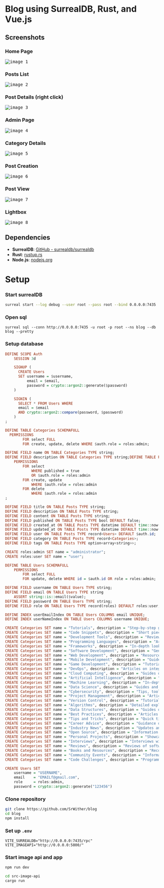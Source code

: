 # Blog using SurrealDB, Rust, and Vue.js

## Screenshots

### Home Page
<kbd>
  <img src="https://github.com/SrWither/blog/assets/59105868/f92520ce-5279-4b67-8d35-43aebe600d5e" alt="image 1">
</kbd>

### Posts List
<kbd>
  <img src="https://github.com/SrWither/blog/assets/59105868/e577edac-63f2-47c3-9ae8-3f3f81bf52e9" alt="image 2">
</kbd>

### Post Details (right click)
<kbd>
  <img src="https://github.com/SrWither/blog/assets/59105868/2e44bb5a-ef0d-480c-b94d-d098e4a85868" alt="image 3">
</kbd>

### Admin Page
<kbd>
  <img src="https://github.com/SrWither/blog/assets/59105868/fef9b45a-3a73-4f41-adc6-01f19e402731" alt="image 4">
</kbd>

### Category Details
<kbd>
  <img src="https://github.com/SrWither/blog/assets/59105868/db4ff811-8cac-47dc-9ccb-70969209cbca" alt="image 5">
</kbd>

### Post Creation
<kbd>
  <img src="https://github.com/SrWither/blog/assets/59105868/bf1c9c89-dd67-4f8d-960a-5cc633548788" alt="image 6">
</kbd>

### Post View
<kbd>
  <img src="https://github.com/SrWither/blog/assets/59105868/7744404e-3ec8-40b6-91a9-4b50fe6f4b50" alt="image 7">
</kbd>

### Lightbox
<kbd>
  <img src="https://github.com/SrWither/blog/assets/59105868/052debad-391c-4f0f-88fe-6341dcac238a" alt="image 8">
</kbd>

## Dependencies

- **SurrealDB**: [GitHub - surrealdb/surrealdb](https://github.com/surrealdb/surrealdb/)
- **Rust**: [rustup.rs](https://rustup.rs/)
- **Node.js**: [nodejs.org](https://nodejs.org/en)


# Setup
### Start surrealDB
```sh
surreal start --log debug --user root --pass root --bind 0.0.0.0:7435  memory
```
### Open sql
```
surreal sql --conn http://0.0.0.0:7435 -u root -p root --ns blog --db blog --pretty
```
### Setup database
```hs
DEFINE SCOPE Auth
    SESSION 3d

    SIGNUP (
      CREATE Users
      SET username = $username,
          email = $email,
          password = crypto::argon2::generate($password)
    )

    SIGNIN (
      SELECT * FROM Users WHERE
      email = $email
      AND crypto::argon2::compare(password, $password)
    )
;

DEFINE TABLE Categories SCHEMAFULL
  PERMISSIONS
        FOR select FULL
        FOR create, update, delete WHERE $auth.role = roles:admin;

DEFINE FIELD name ON TABLE Categories TYPE string;
DEFINE FIELD description ON TABLE Categories TYPE string;DEFINE TABLE Posts SCHEMALESS
    PERMISSIONS
        FOR select
            WHERE published = true
            OR $auth.role = roles:admin
        FOR create, update
            WHERE $auth.role = roles:admin
        FOR delete
            WHERE $auth.role = roles:admin
;

DEFINE FIELD title ON TABLE Posts TYPE string;
DEFINE FIELD description ON TABLE Posts TYPE string;
DEFINE FIELD content ON TABLE Posts TYPE string;
DEFINE FIELD published ON TABLE Posts TYPE bool DEFAULT false;
DEFINE FIELD created_at ON TABLE Posts TYPE datetime DEFAULT time::now();
DEFINE FIELD updated_at ON TABLE Posts TYPE datetime DEFAULT time::now() VALUE time::now();
DEFINE FIELD user ON TABLE Posts TYPE record<Users> DEFAULT $auth.id;
DEFINE FIELD category ON TABLE Posts TYPE record<Categories>;
DEFINE FIELD tags ON TABLE Posts TYPE option<array<string>>;

CREATE roles:admin SET name = "administrator";
CREATE roles:user SET name = "user";

DEFINE TABLE Users SCHEMAFULL
    PERMISSIONS
        FOR select FULL
        FOR update, delete WHERE id = $auth.id OR role = roles:admin;

DEFINE FIELD username ON TABLE Users TYPE string;
DEFINE FIELD email ON TABLE Users TYPE string
    ASSERT string::is::email($value);
DEFINE FIELD password ON TABLE Users TYPE string;
DEFINE FIELD role ON TABLE Users TYPE record(roles) DEFAULT roles:user;

DEFINE INDEX userEmailIndex ON TABLE Users COLUMNS email UNIQUE;
DEFINE INDEX userNameIndex ON TABLE Users COLUMNS username UNIQUE;
```
```hs
CREATE Categories SET name = "Tutorials", description = "Step-by-step guides on various programming topics, from beginner to advanced levels.";
CREATE Categories SET name = "Code Snippets", description = "Short pieces of reusable code for common tasks and problems, ready to be integrated into your projects.";
CREATE Categories SET name = "Development Tools", description = "Reviews and tutorials on tools that enhance productivity, such as IDEs, debuggers, and code editors.";
CREATE Categories SET name = "Programming Languages", description = "Articles and guides on different programming languages, including their syntax, features, and best use cases.";
CREATE Categories SET name = "Frameworks", description = "In-depth looks at popular frameworks for web, mobile, and desktop development, including usage examples and best practices.";
CREATE Categories SET name = "Software Development", description = "General articles on software development methodologies, best practices, and the software lifecycle.";
CREATE Categories SET name = "Web Development", description = "Resources and tutorials focused on building websites and web applications, including front-end and back-end development.";
CREATE Categories SET name = "Mobile Development", description = "Guides and tips for developing mobile applications for iOS, Android, and cross-platform solutions.";
CREATE Categories SET name = "Game Development", description = "Tutorials, tips, and resources for creating video games, including graphics, physics, and user interaction.";
CREATE Categories SET name = "DevOps", description = "Articles on integrating development and operations, including CI/CD pipelines, automation, and monitoring.";
CREATE Categories SET name = "Cloud Computing", description = "Guides on leveraging cloud services for development, including infrastructure as a service (IaaS), platform as a service (PaaS), and software as a service (SaaS).";
CREATE Categories SET name = "Artificial Intelligence", description = "Articles and tutorials on AI concepts, tools, and applications, from machine learning to neural networks.";
CREATE Categories SET name = "Machine Learning", description = "In-depth resources on machine learning algorithms, tools, and real-world applications.";
CREATE Categories SET name = "Data Science", description = "Guides and tutorials on data analysis, visualization, and interpretation using various data science tools and techniques.";
CREATE Categories SET name = "Cybersecurity", description = "Tips, tools, and best practices for securing software, systems, and networks against cyber threats.";
CREATE Categories SET name = "Project Management", description = "Articles on managing software projects, including methodologies like Agile, Scrum, and Kanban.";
CREATE Categories SET name = "Version Control", description = "Tutorials on using version control systems like Git, including branching strategies, collaboration tips, and workflow integration.";
CREATE Categories SET name = "Algorithms", description = "Detailed explanations and implementations of common algorithms, along with their use cases and performance considerations.";
CREATE Categories SET name = "Data Structures", description = "Guides on various data structures, their implementations, and their applications in software development.";
CREATE Categories SET name = "Best Practices", description = "Articles on best practices in coding, design patterns, and maintaining code quality and readability.";
CREATE Categories SET name = "Tips and Tricks", description = "Quick tips and shortcuts to improve efficiency and effectiveness in programming and development.";
CREATE Categories SET name = "Career Advice", description = "Guidance on building a career in software development, including job search tips, resume writing, and interview preparation.";
CREATE Categories SET name = "Industry News", description = "Updates and commentary on the latest trends, technologies, and events in the software development industry.";
CREATE Categories SET name = "Open Source", description = "Information on contributing to and benefiting from open-source projects, including popular open-source tools and libraries.";
CREATE Categories SET name = "Personal Projects", description = "Showcases and case studies of personal projects, including the development process, challenges faced, and solutions implemented.";
CREATE Categories SET name = "Interviews", description = "Interviews with industry experts, developers, and thought leaders, sharing their insights and experiences.";
CREATE Categories SET name = "Reviews", description = "Reviews of software, tools, books, and other resources relevant to programmers and developers.";
CREATE Categories SET name = "Books and Resources", description = "Recommendations and reviews of books, online courses, and other educational resources for developers.";
CREATE Categories SET name = "Community Events", description = "Information on upcoming conferences, meetups, hackathons, and other events in the developer community.";
CREATE Categories SET name = "Code Challenges", description = "Programming challenges and puzzles to test and improve coding skills, along with solutions and explanations.";
```
```hs
CREATE Users SET 
    username = "USERNAME",
    email    = "EMAILf@gmail.com",
    role     = roles:admin,
    password = crypto::argon2::generate("123456")
```

### Clone repository
```sh
git clone https://github.com/SrWither/blog
cd blog
npm install
```

### Set up `.env`
```env
VITE_SURREALDB="http://0.0.0.0:7435/rpc"
VITE_IMAGEAPI="http://0.0.0.0:5800/"
```

### Start image api and app
```sh
npm run dev
```
```sh
cd src-image-api
cargo run
```
